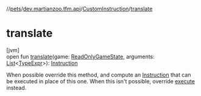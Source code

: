 //[pets](../../../index.md)/[dev.martianzoo.tfm.api](../index.md)/[CustomInstruction](index.md)/[translate](translate.md)

# translate

[jvm]\
open fun [translate](translate.md)(game: [ReadOnlyGameState](../-read-only-game-state/index.md), arguments: [List](https://kotlinlang.org/api/latest/jvm/stdlib/kotlin.collections/-list/index.html)&lt;[TypeExpr](../../dev.martianzoo.tfm.pets.ast/-type-expr/index.md)&gt;): [Instruction](../../dev.martianzoo.tfm.pets.ast/-instruction/index.md)

When possible override this method, and compute an [Instruction](../../dev.martianzoo.tfm.pets.ast/-instruction/index.md) that can be executed in place of this one. When this isn't possible, override [execute](execute.md) instead.
